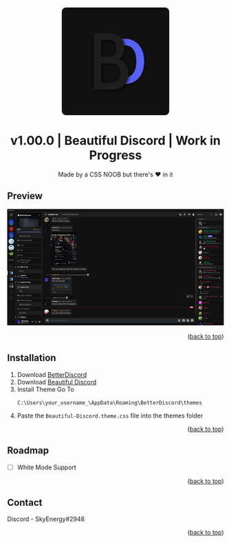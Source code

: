 <!-- PROJECT LOGO -->
<br />
<div align="center">
  <a href="https://github.com/SkyEnergy0/Beautiful-Discord-Theme">
    <img src="images/logo.png" alt="Logo" width="250" height="250">
  </a>

  <h1 align="center">v1.00.0 | Beautiful Discord | Work in Progress</h1>

  <p align="center">
    Made by a CSS NOOB but there's ❤️ in it
  </p>
</div>

<!-- ABOUT THE PROJECT -->
## Preview

<div align="center">
  <a href="https://cdn.discordapp.com/attachments/913890209224077382/1023278340653719683/unknown.png">
    <img src="images/screenshot-1.png" alt="Logo">
  </a>
</div>

<p align="right">(<a href="#readme-top">back to top</a>)</p>

## Installation

1. Download [BetterDiscord](https://betterdiscord.app)
2. Download [Beautiful Discord](Https://youtube.com)
3. Install Theme Go To
   ```
   C:\Users\your_username_\AppData\Roaming\BetterDiscord\themes
   ```
4. Paste the ```Beautiful-Discord.theme.css``` file into the themes folder

<p align="right">(<a href="#readme-top">back to top</a>)</p>

<!-- ROADMAP -->
## Roadmap

- [ ] White Mode Support

<p align="right">(<a href="#readme-top">back to top</a>)</p>

<!-- CONTACT -->
## Contact

 Discord - SkyEnergy#2948

<p align="right">(<a href="#readme-top">back to top</a>)</p>

